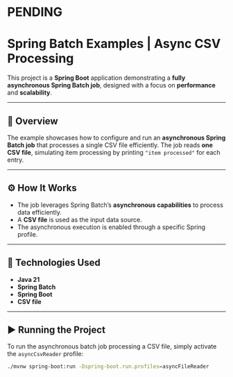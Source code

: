 # PENDING

# Spring Batch Examples | Async CSV Processing

This project is a **Spring Boot** application demonstrating a **fully asynchronous Spring Batch job**, designed with a focus on **performance** and **scalability**.

---

## 🚀 Overview

The example showcases how to configure and run an **asynchronous Spring Batch job** that processes a single CSV file efficiently.
The job reads **one CSV file**, simulating item processing by printing
`"item processed"` for each entry.

---

## ⚙️ How It Works

* The job leverages Spring Batch’s **asynchronous capabilities** to process data efficiently.
* A **CSV file** is used as the input data source.
* The asynchronous execution is enabled through a specific Spring profile.

---

## 🧩 Technologies Used

* **Java 21**
* **Spring Batch**
* **Spring Boot**
* **CSV file**

---

## ▶️ Running the Project

To run the asynchronous batch job processing a CSV file, simply activate the `asyncCsvReader` profile:

```bash
./mvnw spring-boot:run -Dspring-boot.run.profiles=asyncFileReader
```
